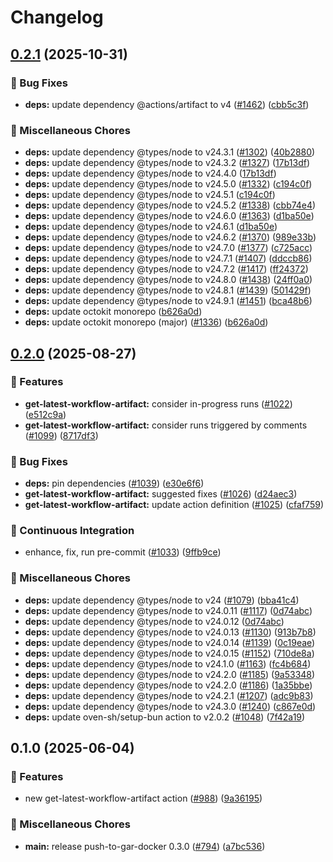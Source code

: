 # Changelog

## [0.2.1](https://github.com/grafana/shared-workflows/compare/get-latest-workflow-artifact/v0.2.0...get-latest-workflow-artifact/v0.2.1) (2025-10-31)


### 🐛 Bug Fixes

* **deps:** update dependency @actions/artifact to v4 ([#1462](https://github.com/grafana/shared-workflows/issues/1462)) ([cbb5c3f](https://github.com/grafana/shared-workflows/commit/cbb5c3f16e9be56e14f5f094978420b09444b414))


### 🔧 Miscellaneous Chores

* **deps:** update dependency @types/node to v24.3.1 ([#1302](https://github.com/grafana/shared-workflows/issues/1302)) ([40b2880](https://github.com/grafana/shared-workflows/commit/40b2880fef77d21f21a98d2e87ffd90304f3149f))
* **deps:** update dependency @types/node to v24.3.2 ([#1327](https://github.com/grafana/shared-workflows/issues/1327)) ([17b13df](https://github.com/grafana/shared-workflows/commit/17b13df62095ee8732dd0e98bee8cb673f54b137))
* **deps:** update dependency @types/node to v24.4.0 ([17b13df](https://github.com/grafana/shared-workflows/commit/17b13df62095ee8732dd0e98bee8cb673f54b137))
* **deps:** update dependency @types/node to v24.5.0 ([#1332](https://github.com/grafana/shared-workflows/issues/1332)) ([c194c0f](https://github.com/grafana/shared-workflows/commit/c194c0fe7ed8bb7024fa119d88c5feaedfbce0a1))
* **deps:** update dependency @types/node to v24.5.1 ([c194c0f](https://github.com/grafana/shared-workflows/commit/c194c0fe7ed8bb7024fa119d88c5feaedfbce0a1))
* **deps:** update dependency @types/node to v24.5.2 ([#1338](https://github.com/grafana/shared-workflows/issues/1338)) ([cbb74e4](https://github.com/grafana/shared-workflows/commit/cbb74e4e19d86e9e5e79f2b3df9fbf763fec28cd))
* **deps:** update dependency @types/node to v24.6.0 ([#1363](https://github.com/grafana/shared-workflows/issues/1363)) ([d1ba50e](https://github.com/grafana/shared-workflows/commit/d1ba50ef6f0d20b3113ca57c8a971fb1c4e1c1fc))
* **deps:** update dependency @types/node to v24.6.1 ([d1ba50e](https://github.com/grafana/shared-workflows/commit/d1ba50ef6f0d20b3113ca57c8a971fb1c4e1c1fc))
* **deps:** update dependency @types/node to v24.6.2 ([#1370](https://github.com/grafana/shared-workflows/issues/1370)) ([989e33b](https://github.com/grafana/shared-workflows/commit/989e33b31de43c00ebe6ed5228e083486169e6d7))
* **deps:** update dependency @types/node to v24.7.0 ([#1377](https://github.com/grafana/shared-workflows/issues/1377)) ([c725acc](https://github.com/grafana/shared-workflows/commit/c725acc831755683822e647db0f7184639e1b908))
* **deps:** update dependency @types/node to v24.7.1 ([#1407](https://github.com/grafana/shared-workflows/issues/1407)) ([ddccb86](https://github.com/grafana/shared-workflows/commit/ddccb863ff3686d8320c01b92ecce001a3783dde))
* **deps:** update dependency @types/node to v24.7.2 ([#1417](https://github.com/grafana/shared-workflows/issues/1417)) ([ff24372](https://github.com/grafana/shared-workflows/commit/ff24372f9988cf5965be25feebeb61e938e2ff6e))
* **deps:** update dependency @types/node to v24.8.0 ([#1438](https://github.com/grafana/shared-workflows/issues/1438)) ([24ff0a0](https://github.com/grafana/shared-workflows/commit/24ff0a03861ea36e7843d6b72adddb3f83f87ad2))
* **deps:** update dependency @types/node to v24.8.1 ([#1439](https://github.com/grafana/shared-workflows/issues/1439)) ([501429f](https://github.com/grafana/shared-workflows/commit/501429f025eafa143625c21370da95eb20bc6490))
* **deps:** update dependency @types/node to v24.9.1 ([#1451](https://github.com/grafana/shared-workflows/issues/1451)) ([bca48b6](https://github.com/grafana/shared-workflows/commit/bca48b60029f80d2ea7c1a6bd1a49ffa7915a9e3))
* **deps:** update octokit monorepo ([b626a0d](https://github.com/grafana/shared-workflows/commit/b626a0d8ce99cc0e88a250c3ccebf19e12184df3))
* **deps:** update octokit monorepo (major) ([#1336](https://github.com/grafana/shared-workflows/issues/1336)) ([b626a0d](https://github.com/grafana/shared-workflows/commit/b626a0d8ce99cc0e88a250c3ccebf19e12184df3))

## [0.2.0](https://github.com/grafana/shared-workflows/compare/get-latest-workflow-artifact/v0.1.0...get-latest-workflow-artifact/v0.2.0) (2025-08-27)


### 🎉 Features

* **get-latest-workflow-artifact:** consider in-progress runs ([#1022](https://github.com/grafana/shared-workflows/issues/1022)) ([e512c9a](https://github.com/grafana/shared-workflows/commit/e512c9aef881cdde6c96d97b21502fe32b8f7427))
* **get-latest-workflow-artifact:** consider runs triggered by comments ([#1099](https://github.com/grafana/shared-workflows/issues/1099)) ([8717df3](https://github.com/grafana/shared-workflows/commit/8717df3d2b59bebf8616b4f53be56837f214831e))


### 🐛 Bug Fixes

* **deps:** pin dependencies ([#1039](https://github.com/grafana/shared-workflows/issues/1039)) ([e30e6f6](https://github.com/grafana/shared-workflows/commit/e30e6f65b998ed50dafba32702007f0ba1f41f94))
* **get-latest-workflow-artifact:** suggested fixes ([#1026](https://github.com/grafana/shared-workflows/issues/1026)) ([d24aec3](https://github.com/grafana/shared-workflows/commit/d24aec3cf632da57a34c20e73ae3238bed1340c5))
* **get-latest-workflow-artifact:** update action definition ([#1025](https://github.com/grafana/shared-workflows/issues/1025)) ([cfaf759](https://github.com/grafana/shared-workflows/commit/cfaf75904c175d984ea1e4f7b7be29429df9bf90))


### 🤖 Continuous Integration

* enhance, fix, run pre-commit ([#1033](https://github.com/grafana/shared-workflows/issues/1033)) ([9ffb9ce](https://github.com/grafana/shared-workflows/commit/9ffb9cec67a7712b4247e4ac37eb69946d802aed))


### 🔧 Miscellaneous Chores

* **deps:** update dependency @types/node to v24 ([#1079](https://github.com/grafana/shared-workflows/issues/1079)) ([bba41c4](https://github.com/grafana/shared-workflows/commit/bba41c4b942384bfe98942e78ae20cbc0e87b0c2))
* **deps:** update dependency @types/node to v24.0.11 ([#1117](https://github.com/grafana/shared-workflows/issues/1117)) ([0d74abc](https://github.com/grafana/shared-workflows/commit/0d74abca11a44fd3bdfe538fe3ebe8e2af93a127))
* **deps:** update dependency @types/node to v24.0.12 ([0d74abc](https://github.com/grafana/shared-workflows/commit/0d74abca11a44fd3bdfe538fe3ebe8e2af93a127))
* **deps:** update dependency @types/node to v24.0.13 ([#1130](https://github.com/grafana/shared-workflows/issues/1130)) ([913b7b8](https://github.com/grafana/shared-workflows/commit/913b7b8a993e8ee821cca24196c5f5dae51ab3eb))
* **deps:** update dependency @types/node to v24.0.14 ([#1139](https://github.com/grafana/shared-workflows/issues/1139)) ([0c19eae](https://github.com/grafana/shared-workflows/commit/0c19eaefb606c7ed476121b1c1aa54a41bfff50c))
* **deps:** update dependency @types/node to v24.0.15 ([#1152](https://github.com/grafana/shared-workflows/issues/1152)) ([710de8a](https://github.com/grafana/shared-workflows/commit/710de8a4af94d9acd8bffd7d2a141445628d36ac))
* **deps:** update dependency @types/node to v24.1.0 ([#1163](https://github.com/grafana/shared-workflows/issues/1163)) ([fc4b684](https://github.com/grafana/shared-workflows/commit/fc4b68476461b3adfe1ed3cb648a26d0823b393d))
* **deps:** update dependency @types/node to v24.2.0 ([#1185](https://github.com/grafana/shared-workflows/issues/1185)) ([9a53348](https://github.com/grafana/shared-workflows/commit/9a53348d99a169c9100ad105f6d890c9045b71ca))
* **deps:** update dependency @types/node to v24.2.0 ([#1186](https://github.com/grafana/shared-workflows/issues/1186)) ([1a35bbe](https://github.com/grafana/shared-workflows/commit/1a35bbe5628d499111a952ea7957eda872e11afe))
* **deps:** update dependency @types/node to v24.2.1 ([#1207](https://github.com/grafana/shared-workflows/issues/1207)) ([adc9b83](https://github.com/grafana/shared-workflows/commit/adc9b83152b3606e4de11c237a482a46c16580d6))
* **deps:** update dependency @types/node to v24.3.0 ([#1240](https://github.com/grafana/shared-workflows/issues/1240)) ([c867e0d](https://github.com/grafana/shared-workflows/commit/c867e0d561eac1f33522ce6c9730319b903c39a9))
* **deps:** update oven-sh/setup-bun action to v2.0.2 ([#1048](https://github.com/grafana/shared-workflows/issues/1048)) ([7f42a19](https://github.com/grafana/shared-workflows/commit/7f42a19ff29858e5e82ae80d15c0c59a08302852))

## 0.1.0 (2025-06-04)


### 🎉 Features

* new get-latest-workflow-artifact action ([#988](https://github.com/grafana/shared-workflows/issues/988)) ([9a36195](https://github.com/grafana/shared-workflows/commit/9a361957d23c19436a06ae796cbf47de1e15eb67))


### 🔧 Miscellaneous Chores

* **main:** release push-to-gar-docker 0.3.0 ([#794](https://github.com/grafana/shared-workflows/issues/794)) ([a7bc536](https://github.com/grafana/shared-workflows/commit/a7bc5367c4a91c389526d58839d8f6224dba4dcc))
